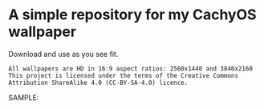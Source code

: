 # A simple repository for my CachyOS wallpaper
Download and use as you see fit.

    All wallpapers are HD in 16:9 aspect ratios: 2560x1440 and 3840x2160
    This project is licensed under the terms of the Creative Commons Attribution ShareAlike 4.0 (CC-BY-SA-4.0) licence.

SAMPLE:
